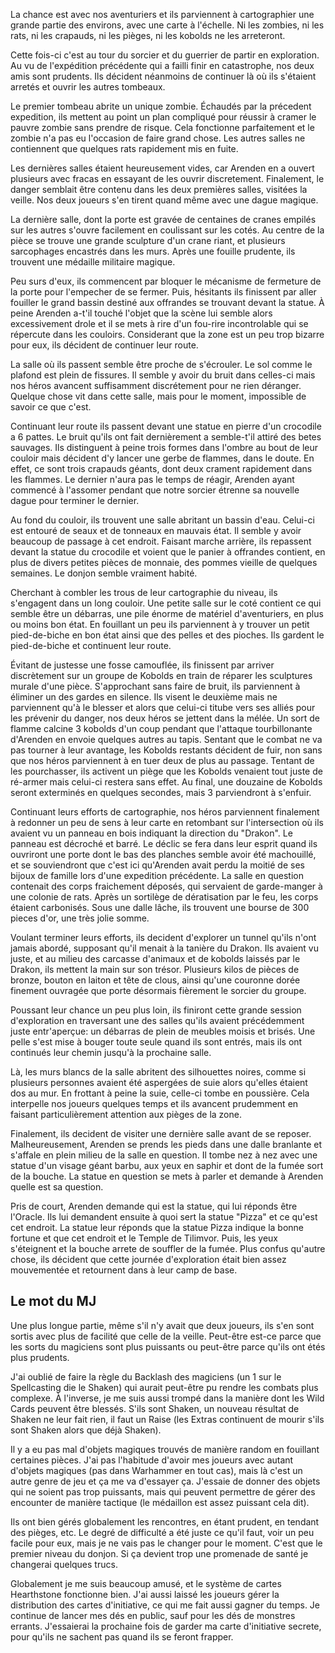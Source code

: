 La chance est avec nos aventuriers et ils parviennent à cartographier une grande
partie des environs, avec une carte à l'échelle. Ni les zombies, ni les rats, ni
les crapauds, ni les pièges, ni les kobolds ne les arreteront.

Cette fois-ci c'est au tour du sorcier et du guerrier de partir en exploration.
Au vu de l'expédition précédente qui a failli finir en catastrophe, nos deux
amis sont prudents. Ils décident néanmoins de continuer là où ils s'étaient
arretés et ouvrir les autres tombeaux.

Le premier tombeau abrite un unique zombie. Échaudés par la précedent
expedition, ils mettent au point un plan compliqué pour réussir à cramer le
pauvre zombie sans prendre de risque. Cela fonctionne parfaitement et le zombie
n'a pas eu l'occasion de faire grand chose. Les autres salles ne contiennent que
quelques rats rapidement mis en fuite.

Les dernières salles étaient heureusement vides, car Arenden en a ouvert
plusieurs avec fracas en essayant de les ouvrir discretement. Finalement, le
danger semblait être contenu dans les deux premières salles, visitées la veille.
Nos deux joueurs s'en tirent quand même avec une dague magique.

La dernière salle, dont la porte est gravée de centaines de cranes empilés sur
les autres s'ouvre facilement en coulissant sur les cotés. Au centre de la pièce
se trouve une grande sculpture d'un crane riant, et plusieurs sarcophages
encastrés dans les murs. Après une fouille prudente, ils trouvent une médaille
militaire magique.

Peu surs d'eux, ils commencent par bloquer le mécanisme de fermeture de la porte
pour l'empecher de se fermer. Puis, hésitants ils finissent par aller fouiller
le grand bassin destiné aux offrandes se trouvant devant la statue. À peine
Arenden a-t'il touché l'objet que la scène lui semble alors excessivement drole
et il se mets à rire d'un fou-rire incontrolable qui se répercute dans les
couloirs. Considerant que la zone est un peu trop bizarre pour eux, ils décident
de continuer leur route.

La salle où ils passent semble être proche de s'écrouler. Le sol comme le
plafond est plein de fissures. Il semble y avoir du bruit dans celles-ci mais
nos héros avancent suffisamment discrétement pour ne rien déranger. Quelque
chose vit dans cette salle, mais pour le moment, impossible de savoir ce que
c'est.

Continuant leur route ils passent devant une statue en pierre d'un crocodile
a 6 pattes. Le bruit qu'ils ont fait dernièrement a semble-t'il attiré des betes
sauvages. Ils distinguent à peine trois formes dans l'ombre au bout de leur
couloir mais décident d'y lancer une gerbe de flammes, dans le doute. En effet,
ce sont trois crapauds géants, dont deux crament rapidement dans les flammes.
Le dernier n'aura pas le temps de réagir, Arenden ayant commencé à l'assomer
pendant que notre sorcier étrenne sa nouvelle dague pour terminer le dernier.

Au fond du couloir, ils trouvent une salle abritant un bassin d'eau. Celui-ci
est entouré de seaux et de tonneaux en mauvais état. Il semble y avoir beaucoup
de passage à cet endroit. Faisant marche arrière, ils repassent devant la statue
du crocodile et voient que le panier à offrandes contient, en plus de divers
petites pièces de monnaie, des pommes vieille de quelques semaines. Le donjon
semble vraiment habité.

Cherchant à combler les trous de leur cartographie du niveau, ils s'engagent
dans un long couloir. Une petite salle sur le coté contient ce qui semble être
un débarras, une pile énorme de matériel d'aventuriers, en plus ou moins bon
état. En fouillant un peu ils parviennent à y trouver un petit pied-de-biche en
bon état ainsi que des pelles et des pioches. Ils gardent le pied-de-biche et
continuent leur route.

Évitant de justesse une fosse camouflée, ils finissent par arriver discrètement
sur un groupe de Kobolds en train de réparer les sculptures murale d'une pièce.
S'approchant sans faire de bruit, ils parviennent à éliminer un des gardes en
silence. Ils visent le deuxième mais ne parviennent qu'à le blesser et alors que
celui-ci titube vers ses alliés pour les prévenir du danger, nos deux héros se
jettent dans la mélée. Un sort de flamme calcine 3 kobolds d'un coup pendant que
l'attaque tourbillonante d'Arenden en envoie quelques autres au tapis. Sentant
que le combat ne va pas tourner à leur avantage, les Kobolds restants décident
de fuir, non sans que nos héros parviennent à en tuer deux de plus au passage.
Tentant de les pourchasser, ils activent un piège que les Kobolds venaient tout
juste de ré-armer mais celui-ci restera sans effet. Au final, une douzaine de
Kobolds seront exterminés en quelques secondes, mais 3 parviendront à s'enfuir.

Continuant leurs efforts de cartographie, nos héros parviennent finalement
à redonner un peu de sens à leur carte en retombant sur l'intersection où ils
avaient vu un panneau en bois indiquant la direction du "Drakon". Le panneau est
décroché et barré. Le déclic se fera dans leur esprit quand ils ouvriront une
porte dont le bas des planches semble avoir été machouillé, et se souviendront
que c'est ici qu'Arenden avait perdu la moitié de ses bijoux de famille lors
d'une expedition précédente. La salle en question contenait des corps
fraichement déposés, qui servaient de garde-manger à une colonie de rats. Après
un sortilège de dératisation par le feu, les corps étaient carbonisés. Sous une
dalle lâche, ils trouvent une bourse de 300 pieces d'or, une très jolie somme.

Voulant terminer leurs efforts, ils decident d'explorer un tunnel qu'ils n'ont
jamais abordé, supposant qu'il menait à la tanière du Drakon. Ils avaient vu
juste, et au milieu des carcasse d'animaux et de kobolds laissés par le Drakon,
ils mettent la main sur son trésor. Plusieurs kilos de pièces de bronze, bouton
en laiton et tête de clous, ainsi qu'une couronne dorée finement ouvragée que
porte désormais fièrement le sorcier du groupe.

Poussant leur chance un peu plus loin, ils finiront cette grande session
d'exploration en traversant une des salles qu'ils avaient précédemment juste
entr'aperçue: un débarras de plein de meubles moisis et brisés. Une pelle s'est
mise à bouger toute seule quand ils sont entrés, mais ils ont continués leur
chemin jusqu'à la prochaine salle.

Là, les murs blancs de la salle abritent des silhouettes noires, comme si
plusieurs personnes avaient été aspergées de suie alors qu'elles étaient dos au
mur. En frottant à peine la suie, celle-ci tombe en poussière. Cela interpelle
nos joueurs quelques temps et ils avancent prudemment en faisant
particulièrement attention aux pièges de la zone.

Finalement, ils decident de visiter une dernière salle avant de se reposer.
Malheureusement, Arenden se prends les pieds dans une dalle branlante et
s'affale en plein milieu de la salle en question. Il tombe nez à nez avec une
statue d'un visage géant barbu, aux yeux en saphir et dont de la fumée sort de
la bouche. La statue en question se mets à parler et demande à Arenden quelle
est sa question.

Pris de court, Arenden demande qui est la statue, qui lui réponds être l'Oracle.
Ils lui demandent ensuite à quoi sert la statue "Pizza" et ce qu'est cet
endroit. La statue leur réponds que la statue Pizza indique la bonne fortune et
que cet endroit et le Temple de Tilimvor. Puis, les yeux s'éteignent et la
bouche arrete de souffler de la fumée. Plus confus qu'autre chose, ils décident
que cette journée d'exploration était bien assez mouvementée et retournent dans
à leur camp de base.

## Le mot du MJ

Une plus longue partie, même s'il n'y avait que deux joueurs, ils s'en sont
sortis avec plus de facilité que celle de la veille. Peut-être est-ce parce que
les sorts du magiciens sont plus puissants ou peut-être parce qu'ils ont étés
plus prudents.

J'ai oublié de faire la règle du Backlash des magiciens (un 1 sur le
Spellcasting die le Shaken) qui aurait peut-être pu rendre les combats plus
complexe. À l'inverse, je me suis aussi trompé dans la manière dont les Wild
Cards peuvent être blessés. S'ils sont Shaken, un nouveau résultat de Shaken ne
leur fait rien, il faut un Raise (les Extras continuent de mourir s'ils sont
Shaken alors que déjà Shaken).

Il y a eu pas mal d'objets magiques trouvés de manière random en fouillant
certaines pièces. J'ai pas l'habitude d'avoir mes joueurs avec autant d'objets
magiques (pas dans Warhammer en tout cas), mais là c'est un autre genre de jeu
et ça me va d'essayer ça. J'essaie de donner des objets qui ne soient pas trop
puissants, mais qui peuvent permettre de gérer des encounter de manière tactique
(le médaillon est assez puissant cela dit).

Ils ont bien gérés globalement les rencontres, en étant prudent, en tendant des
pièges, etc. Le degré de difficulté a été juste ce qu'il faut, voir un peu
facile pour eux, mais je ne vais pas le changer pour le moment. C'est que le
premier niveau du donjon. Si ça devient trop une promenade de santé je changerai
quelques trucs.

Globalement je me suis beaucoup amusé, et le système de cartes Hearthstone
fonctionne bien. J'ai aussi laissé les joueurs gérer la distribution des cartes
d'initiative, ce qui me fait aussi gagner du temps. Je continue de lancer mes
dés en public, sauf pour les dés de monstres errants. J'essaierai la prochaine
fois de garder ma carte d'initiative secrete, pour qu'ils ne sachent pas quand
ils se feront frapper.
